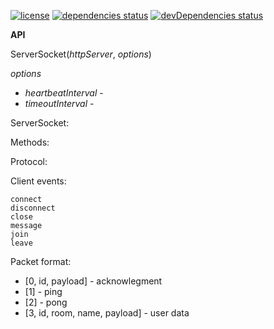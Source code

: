 [![license](https://img.shields.io/github/license/lxndr/node-socket.svg?style=flat)](https://tldrlegal.com/license/mit-license)
[![dependencies status](https://img.shields.io/david/lxndr/node-socket.svg?style=flat)](https://david-dm.org/lxndr/node-socket)
[![devDependencies status](https://img.shields.io/david/dev/lxndr/node-socket.svg?style=flat)](https://david-dm.org/lxndr/node-socket#info=devDependencies)

**API**

ServerSocket(*httpServer*, *options*)

*options*
  - *heartbeatInterval* -
  - *timeoutInterval* -

ServerSocket:

Methods:

Protocol:

  Client events:

    connect
    disconnect
    close
    message
    join
    leave

Packet format:
  - [0, id, payload] - acknowlegment
  - [1] - ping
  - [2] - pong
  - [3, id, room, name, payload] - user data
